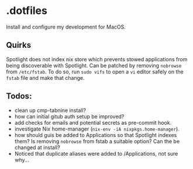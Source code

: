 # .dotfiles
Install and configure my development for MacOS.

## Quirks
Spotlight does not index nix store which prevents stowed applications from being discoverable with Spotlight. Can be patched by removing `nobrowse` from `/etc/fstab`. To do so, run `sudo vifs` to open a `vi` editor safely on the `fstab` file and make that change.

## Todos:
- clean up cmp-tabnine install?
- how can initial gitub auth setup be improved?
- add checks for emails and potential secrets as pre-commit hook.
- investigate Nix home-manager (`nix-env -iA nixpkgs.home-manager`).
- how should guis be added to Applications so that Spotlight indexes them? Is removing `nobrowse` from fstab a suitable option? Can the be changed at install?
- Noticed that duplicate aliases were added to /Applications, not sure why...
